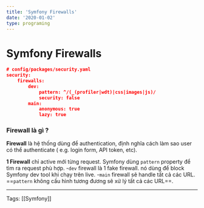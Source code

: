 ```yaml
---
title: 'Symfony Firewalls'
date: '2020-01-02'
type: programing 
---
```


# Symfony Firewalls

```json
# config/packages/security.yaml
security:
    firewalls:
        dev:
            pattern: ^/(_(profiler|wdt)|css|images|js)/
            security: false
        main:
            anonymous: true
            lazy: true

```

### Firewall là gì ?
**Firewall** là hệ thống dùng để authentication, định nghĩa cách làm sao user có thể authenticate ( e.g. login form, API token, etc).

**1 Firewall** chỉ active mới từng request. Symfony dùng `pattern` property để tìm ra request phù hợp. 
-`dev` firewall là 1 fake firewall. nó dùng để block Symfony dev tool khi chạy trên live.
-`main` firewall sẽ handle tất cả các URL. ==`pattern`  không cấu hình tương đương sẽ xử lý tất cả các URL==. 


---
Tags: [[Symfony]]